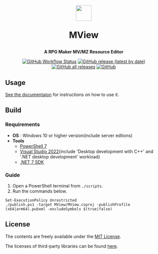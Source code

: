 <p align="center">
    <h1 align="center">
        <img src="https://raw.githubusercontent.com/aurumest/mview/main/docs/images/mview_icon.ico" width="50" height="50">
        <p>MView</p>
    </h1>
    <p align="center"><b>A RPG Maker MV/MZ Resource Editor</b></p>
    <p align="center">
        <a target="_blank" href="https://github.com/aurumest/mview/actions"><img alt="GitHub Workflow Status" src="https://img.shields.io/github/actions/workflow/status/aurumest/mview/release.yml?branch=main"></a>
        <a target="_blank" href="https://github.com/aurumest/mview/releases/latest"><img alt="GitHub release (latest by date)" src="https://img.shields.io/github/v/release/aurumest/mview"></a>
        <a target="_blank" href="https://github.com/aurumest/mview/releases/latest"><img alt="GitHub all releases" src="https://img.shields.io/github/downloads/aurumest/mview/total"></a>
        <a target="_blank" href="https://github.com/aurumest/mview/blob/main/LICENSE"><img alt="GitHub" src="https://img.shields.io/github/license/aurumest/mview"></a>
    </p>
</p>

## Usage
[See the documentaion](../docs/GUIDE.md) for instructions on how to use it.

## Build
### Requirements
 * __OS__ : Windows 10 or higher version(include server edtions)
 * __Tools__
   * [PowerShell 7](https://github.com/PowerShell/PowerShell)
   * [Visual Studio 2022](https://visualstudio.microsoft.com/)(include 'Desktop development with C++' and '.NET desktop development' workload)
   * [.NET 7 SDK](https://dotnet.microsoft.com/en-us/download)

### Guide
1. Open a PowerShell terminal from `./scripts`.
2. Run the commands below.
```pwsh
Set-ExecutionPolicy Unrestricted
./publish.ps1 -target MView/MView.csproj -publishProfile (x64|arm64).pubxml -excludeSymbols $(true|false)
```

## License
The contents are freely available under the [MIT License](http://opensource.org/licenses/MIT).

The licenses of third-party libraries can be found [here](https://github.com/aurumest/mview/blob/main/docs/THIRD_PARTY_NOTICES.md).
